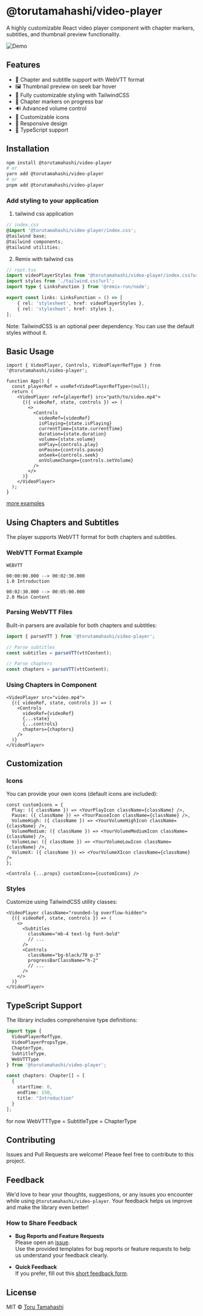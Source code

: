 # @torutamahashi/video-player

A highly customizable React video player component with chapter markers, subtitles, and thumbnail preview functionality.

![Demo](docs/demo.gif)

## Features

- 📝 Chapter and subtitle support with WebVTT format
- 🖼 Thumbnail preview on seek bar hover
- 🎨 Fully customizable styling with TailwindCSS
- 🎯 Chapter markers on progress bar
- 🔊 Advanced volume control
- 🎨 Customizable icons
- 📱 Responsive design
- 🔧 TypeScript support

## Installation

```bash
npm install @torutamahashi/video-player
# or
yarn add @torutamahashi/video-player
# or
pnpm add @torutamahashi/video-player
```

### Add styling to your application

1. tailwind css application

```typescript
// index.css
@import '@torutamahashi/video-player/index.css';
@tailwind base;
@tailwind components;
@tailwind utilities;
```

2. Remix with tailwind css

```typescript
// root.tsx
import videoPlayerStyles from '@torutamahashi/video-player/index.css?url';
import styles from './tailwind.css?url';
import type { LinksFunction } from '@remix-run/node';

export const links: LinksFunction = () => [
	{ rel: 'stylesheet', href: videoPlayerStyles },
	{ rel: 'stylesheet', href: styles },
];
```

Note: TailwindCSS is an optional peer dependency. You can use the default styles without it.

## Basic Usage

```tsx
import { VideoPlayer, Controls, VideoPlayerRefType } from '@torutamahashi/video-player';

function App() {
  const playerRef = useRef<VideoPlayerRefType>(null);
  return (
    <VideoPlayer ref={playerRef} src="path/to/video.mp4">
      {({ videoRef, state, controls }) => (
        <>
          <Controls
            videoRef={videoRef}
            isPlaying={state.isPlaying}
            currentTime={state.currentTime}
            duration={state.duration}
            volume={state.volume}
            onPlay={controls.play}
            onPause={controls.pause}
            onSeek={controls.seek}
            onVolumeChange={controls.setVolume}
          />
        </>
      )}
    </VideoPlayer>
  );
}
```
[more examples](src/examples/)

## Using Chapters and Subtitles

The player supports WebVTT format for both chapters and subtitles.

### WebVTT Format Example

```vtt
WEBVTT

00:00:00.000 --> 00:02:30.000
1.0 Introduction

00:02:30.000 --> 00:05:00.000
2.0 Main Content
```

### Parsing WebVTT Files

Built-in parsers are available for both chapters and subtitles:

```typescript
import { parseVTT } from '@torutamahashi/video-player';

// Parse subtitles
const subtitles = parseVTT(vttContent);

// Parse chapters
const chapters = parseVTT(vttContent);
```

### Using Chapters in Component

```tsx
<VideoPlayer src="video.mp4">
  {({ videoRef, state, controls }) => (
    <Controls
      videoRef={videoRef}
      {...state}
      {...controls}
      chapters={chapters}
    />
  )}
</VideoPlayer>
```

## Customization

### Icons

You can provide your own icons (default icons are included):

```tsx
const customIcons = {
  Play: ({ className }) => <YourPlayIcon className={className} />,
  Pause: ({ className }) => <YourPauseIcon className={className} />,
  VolumeHigh: ({ className }) => <YourVolumeHighIcon className={className} />,
  VolumeMedium: ({ className }) => <YourVolumeMediumIcon className={className} />,
  VolumeLow: ({ className }) => <YourVolumeLowIcon className={className} />,
  VolumeX: ({ className }) => <YourVolumeXIcon className={className} />
};

<Controls {...props} customIcons={customIcons} />
```

### Styles

Customize using TailwindCSS utility classes:

```tsx
<VideoPlayer className="rounded-lg overflow-hidden">
  {({ videoRef, state, controls }) => (
    <>
      <Subtitles
        className="mb-4 text-lg font-bold"
        // ...
      />
      <Controls
        className="bg-black/70 p-3"
        progressBarClassName="h-2"
        // ...
      />
    </>
  )}
</VideoPlayer>
```

## TypeScript Support

The library includes comprehensive type definitions:

```typescript
import type { 
  VideoPlayerRefType, 
  VideoPlayerPropsType,
  ChapterType, 
  SubtitleType,
  WebVTTType
} from '@torutamahashi/video-player';

const chapters: Chapter[] = [
  {
    startTime: 0,
    endTime: 150,
    title: "Introduction"
  }
];
```
for now WebVTTType = SubtitleType = ChapterType


## Contributing

Issues and Pull Requests are welcome! Please feel free to contribute to this project.

## Feedback

We'd love to hear your thoughts, suggestions, or any issues you encounter while using `@torutamahashi/video-player`. Your feedback helps us improve and make the library even better!

### How to Share Feedback

- **Bug Reports and Feature Requests**  
  Please open an [issue](https://github.com/torutamahashi/video-player/issues).  
  Use the provided templates for bug reports or feature requests to help us understand your feedback clearly.

- **Quick Feedback**  
  If you prefer, fill out this [short feedback form](https://docs.google.com/forms/d/e/1FAIpQLSe2U4hTRGFkOe4aBmHBjLbmtoU2yTWc5vTP-NsfVZCXyxBg5Q/viewform?usp=header).



## License

MIT © [Toru Tamahashi](https://github.com/torutamahashi)